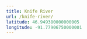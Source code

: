 ```yaml
---
title: Knife River
url: /knife-river/
latitude: 46.949380000000005
longitude: -91.77906750000001
---
```


